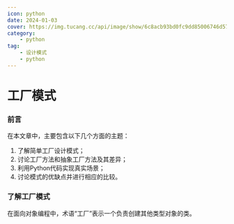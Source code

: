 ```yaml
---
icon: python
date: 2024-01-03
cover: https://img.tucang.cc/api/image/show/6c8acb93bd0fc9dd85006746d572df8f
category:
    - python
tag:
    - 设计模式
    - python
---
```



# 工厂模式

### 前言
在本文章中，主要包含以下几个方面的主题：

1. 了解简单工厂设计模式；
2. 讨论工厂方法和抽象工厂方法及其差异；
3. 利用Python代码实现真实场景；
4. 讨论模式的优缺点并进行相应的比较。


### 了解工厂模式
在面向对象编程中，术语“工厂”表示一个负责创建其他类型对象的类。
